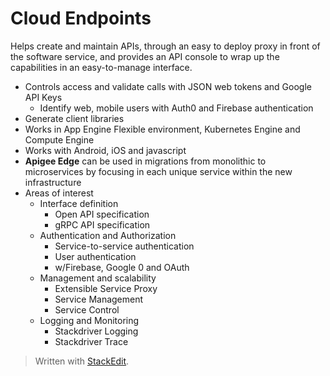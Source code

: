# Cloud Endpoints

Helps create and maintain APIs, through an easy to deploy proxy in front of the software service, and provides an API console to wrap up the capabilities in an easy-to-manage interface.

- Controls access and validate calls with JSON web tokens and Google API Keys
	- Identify web, mobile users with Auth0 and Firebase authentication
- Generate client libraries
- Works in App Engine Flexible environment, Kubernetes Engine and Compute Engine
- Works with Android, iOS and javascript
- **Apigee Edge** can be used in migrations from monolithic to microservices by focusing in each unique service within the new infrastructure
- Areas of interest
	- Interface definition
		- Open API specification
		- gRPC API specification
	- Authentication and Authorization
		- Service-to-service authentication
		- User authentication 
		- w/Firebase, Google 0 and OAuth 
	- Management and scalability
		- Extensible Service Proxy
		- Service Management
		- Service Control
	- Logging and Monitoring
		- Stackdriver Logging
		- Stackdriver Trace


> Written with [StackEdit](https://stackedit.io/).
<!--stackedit_data:
eyJoaXN0b3J5IjpbLTIwNTY3OTU1MTMsLTE4NjgwOTI1NjBdfQ
==
-->